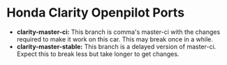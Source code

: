<h1>Honda Clarity Openpilot Ports</h1>
<ul>
    <li>
        <strong>clarity-master-ci:</strong> This branch is comma's master-ci with the changes required to make it work on this car. This may break once in a while.
    </li>
    <li>
        <strong>clarity-master-stable:</strong> This branch is a delayed version of master-ci. Expect this to break less but take longer to get changes.
    </li>
</ul>
